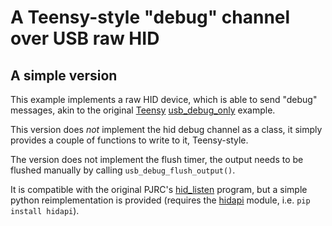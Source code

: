# A Teensy-style "debug" channel over USB raw HID

## A simple version

This example implements a raw HID device, which is able to send "debug" messages, akin to the original [Teensy] [usb_debug_only] example.

This version does *not* implement the hid debug channel as a class, it simply provides a couple of functions to write to it, Teensy-style.

The version does not implement the flush timer, the output needs to be flushed manually by calling `usb_debug_flush_output()`.

It is compatible with the original PJRC's [hid_listen] program, but a simple python reimplementation is provided (requires the [hidapi] module, i.e. `pip install hidapi`).


[Teensy]: https://www.pjrc.com/teensy/index.html
[usb_debug_only]: https://www.pjrc.com/teensy/usb_debug_only.html
[hid_listen]: https://www.pjrc.com/teensy/hid_listen.html
[hidapi]: https://github.com/trezor/cython-hidapi
